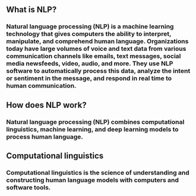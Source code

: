 ## What is NLP?
### Natural language processing (NLP) is a machine learning technology that gives computers the ability to interpret, manipulate, and comprehend human language. Organizations today have large volumes of voice and text data from various communication channels like emails, text messages, social media newsfeeds, video, audio, and more. They use NLP software to automatically process this data, analyze the intent or sentiment in the message, and respond in real time to human communication.

## How does NLP work?
### Natural language processing (NLP) combines computational linguistics, machine learning, and deep learning models to process human language.

## Computational linguistics

### Computational linguistics is the science of understanding and constructing human language models with computers and software tools. 